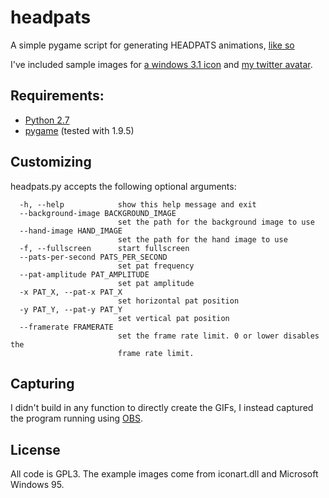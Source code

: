 # headpats
 A simple pygame script for generating HEADPATS animations, [like so](https://twitter.com/Foone/status/1215479542959075328)

 I've included sample images for [a windows 3.1 icon](https://twitter.com/win_icons/status/1215392811354247168) and [my twitter avatar](https://twitter.com/Foone). 

## Requirements:
* [Python 2.7](https://www.python.org/)
* [pygame](https://www.pygame.org/news) (tested with 1.9.5)

## Customizing

headpats.py accepts the following optional arguments:

```
  -h, --help            show this help message and exit
  --background-image BACKGROUND_IMAGE
                        set the path for the background image to use
  --hand-image HAND_IMAGE
                        set the path for the hand image to use
  -f, --fullscreen      start fullscreen
  --pats-per-second PATS_PER_SECOND
                        set pat frequency
  --pat-amplitude PAT_AMPLITUDE
                        set pat amplitude
  -x PAT_X, --pat-x PAT_X
                        set horizontal pat position
  -y PAT_Y, --pat-y PAT_Y
                        set vertical pat position
  --framerate FRAMERATE
                        set the frame rate limit. 0 or lower disables the
                        frame rate limit.
```
## Capturing

I didn't build in any function to directly create the GIFs, I instead captured the program running using [OBS](https://obsproject.com/).

## License

All code is GPL3. The example images come from iconart.dll and Microsoft Windows 95.
